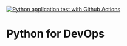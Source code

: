 [![Python application test with Github Actions](https://github.com/amin72/python-for-devops/actions/workflows/devops.yml/badge.svg)](https://github.com/amin72/python-for-devops/actions/workflows/devops.yml)


# Python for DevOps
